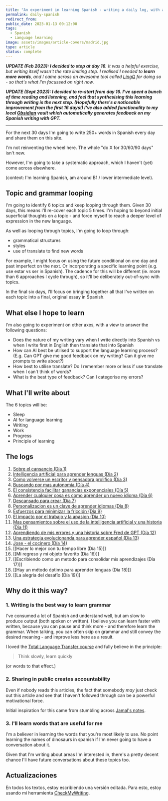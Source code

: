 ```yaml
---
title: "An experiment in learning Spanish - writing a daily log, with a twist"
permalink: daily-spanish
redirect_from:
public_date: 2023-01-13 00:12:00
tags:
  - Spanish
  - Language learning
image: assets/images/article-covers/madrid.jpg
type: article
status: complete
---
```


***UPDATE (Feb 2023): I decided to stop at day 16.** It was a helpful exercise, but writing itself wasn't the rate limiting step. I realised I needed to **learn more words**, and I came across an awesome tool called [LingQ](https://www.lingq.com) for doing so - so that's what I'm focussed on right now.*

***UPDATE (Sept 2023): I decided to re-start from day 16. I've spent a bunch of time reading and listening, and feel that synthesising this learning through writing is the next step. (Hopefully there's a noticeable improvement from the first 16 days!) I've also added functionality to my local [Obsidian](https://obsidian.md) vault which automatically generates feedback on my Spanish writing with GPT.***

---

For the next 30 days I'm going to write 250+ words in Spanish every day and share them on this site.

I'm not reinventing the wheel here. The whole "do X for 30/60/90 days" isn't new.

However, I'm going to take a systematic approach, which I haven't (yet) come across elsewhere.

(context: I'm learning Spanish, am around B1 / lower intermediate level).


## Topic and grammar looping
I'm going to identify 6 topics and keep looping through them. Given 30 days, this means I'll re-cover each topic 5 times. I'm hoping to beyond initial superficial thoughts on a topic - and force myself to reach a deeper level of expression in the new language.

As well as looping through topics, I'm going to loop through:
- grammatical structures 
- styles
- use of translate to find new words

For example, I might focus on using the future conditional on one day and past imperfect on the next. Or incorporating a specific learning point (e.g. use estar vs ser in Spanish). The cadence for this will be different (ie. more than 6 approaches I cycle through), so it'll be deliberately out-of-sync with topics.

In the final six days, I'll focus on bringing together all that I've written on each topic into a final, original essay in Spanish.


## What else I hope to learn

I'm also going to experiment on other axes, with a view to answer the following questions:
- Does the nature of my writing vary when I write directly into Spanish vs when I write first in English then translate that into Spanish
- How can AI best be utilised to support the language learning process? (E.g. Can GPT give me good feedback on my writing? Can it give me prompts to write about?)
- How best to utilise translate? Do I remember more or less if use translate when I can't think of words?
- What is the best type of feedback? Can I categorise my errors? 


## What I'll write about

The 6 topics will be:
- Sleep
- AI for language learning
- Writing
- Work
- Progress
- Principle of learning

## The logs
1. [Sobre el cansancio (Día 1)](/daily-spanish-1)
2. [Intelligencia artificial para aprender lenguas (Día 2)](/daily-spanish-2)
3. [Como volverse un escritor y pensadora prolifico (Día 3)](/daily-spanish-3)
4. [Buscando por mas autonomía (Día 4)](/daily-spanish-4)
5. [El consistencia facilitar ganancias exponenciales (Día 5)](/daily-spanish-5)
6. [Aprender cualquier cosa es como aprender un nuevo idioma (Día 6)](/daily-spanish-6)
7. [Descansado para crear (Día 7)](/daily-spanish-7)
8. [Personalizacion es un clave de aprender idiomas (Día 8)](/daily-spanish-8)
9. [Esfuerzos para minimizar la fricción (Día 9)](/daily-spanish-9)
10. [El impacto por el trabajo y la apasion (Día 10)](/daily-spanish-10)
11. [Mas pensamientos sobre el uso de la intelligencia artificial y una historia (Día 11)](/daily-spanish-11)
12. [Aprendiendo de mis errores y una historia sobre Fred de GPT (Día 12)](/daily-spanish-12)
13. [Una estrategia evolucionanda para aprender español (Día 13)](/daily-spanish-13)
14. [Jose - el cocinero (Día 14)](/daily-spanish-14)
15. [[Hacer lo mejor con tu tiempo libre (Día 15)]]
16. [[Mi regreso y mi objeto favorito (Día 16)]]
17. [[Escribiendo como un metodo para consolidar mis aprendizajes (Día 17)]]
18. [[Hay un método óptimo para aprender lenguas (Día 18)]]
19. [[La alegria del desafío (Día 19)]]



## Why do it this way?

### 1. Writing is the best way to learn grammar

I've consumed a lot of Spanish and understand well, but am slow to produce output (both spoken or written). I believe you can learn faster with written, because you can pause and think more - and therefore learn the grammar. When talking, you can often skip on grammar and still convey the desired meaning - and improve less here as a result.

I loved the [Total Language Transfer course](https://www.languagetransfer.org/complete-spanish) and fully believe in the principle:

> Think slowly, learn quickly

(or words to that effect.)


### 2. Sharing in public creates accountability
Even if nobody reads this articles, the fact that somebody *may* just check out this article and see that I haven't followed through can be a powerful motivational force.

Initial inspiration for this came from stumbling across [Jamal's notes](https://notes.soyjamal.com).


### 3. I'll learn words that are useful for me
I'm a believer in learning the words that you're most likely to use. No point learning the names of dinosaurs in spanish if I'm never going to have a conversation about it.

Given that I'm writing about areas I'm interested in, there's a pretty decent chance I'll have future conversations about these topics too.


## Actualizaciones
En todos los textos, estoy escribiendo una versión editada. Para esto, estoy usando mi herramienta [CheckMyWriting](https://checkmyforeignwriting.com/).